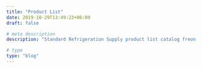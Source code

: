 ```yaml
---
title: "Product List"
date: 2019-10-29T13:49:23+06:00
draft: false

# meta description
description: "Standard Refrigeration Supply product list catalog freon refrigerants Manila Philippines"

# type
type: "blog"
---
```

